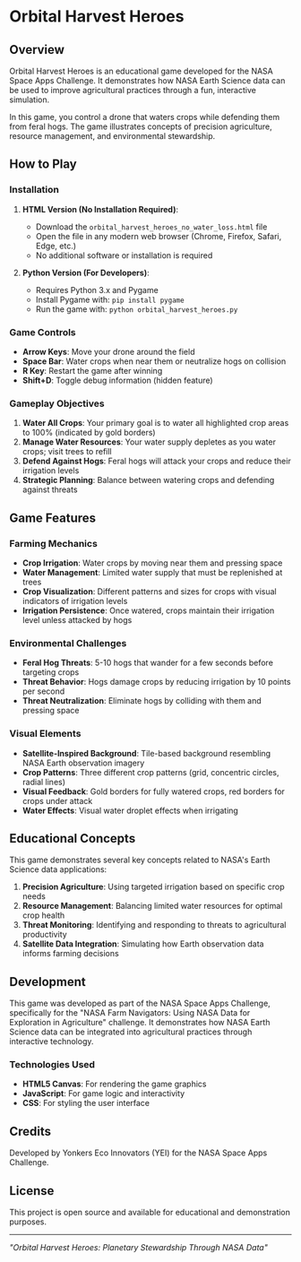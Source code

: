 # Orbital Harvest Heroes

## Overview

Orbital Harvest Heroes is an educational game developed for the NASA Space Apps Challenge. It demonstrates how NASA Earth Science data can be used to improve agricultural practices through a fun, interactive simulation.

In this game, you control a drone that waters crops while defending them from feral hogs. The game illustrates concepts of precision agriculture, resource management, and environmental stewardship.

## How to Play

### Installation

1. **HTML Version (No Installation Required)**:
   - Download the `orbital_harvest_heroes_no_water_loss.html` file
   - Open the file in any modern web browser (Chrome, Firefox, Safari, Edge, etc.)
   - No additional software or installation is required

2. **Python Version (For Developers)**:
   - Requires Python 3.x and Pygame
   - Install Pygame with: `pip install pygame`
   - Run the game with: `python orbital_harvest_heroes.py`

### Game Controls

- **Arrow Keys**: Move your drone around the field
- **Space Bar**: Water crops when near them or neutralize hogs on collision
- **R Key**: Restart the game after winning
- **Shift+D**: Toggle debug information (hidden feature)

### Gameplay Objectives

1. **Water All Crops**: Your primary goal is to water all highlighted crop areas to 100% (indicated by gold borders)
2. **Manage Water Resources**: Your water supply depletes as you water crops; visit trees to refill
3. **Defend Against Hogs**: Feral hogs will attack your crops and reduce their irrigation levels
4. **Strategic Planning**: Balance between watering crops and defending against threats

## Game Features

### Farming Mechanics

- **Crop Irrigation**: Water crops by moving near them and pressing space
- **Water Management**: Limited water supply that must be replenished at trees
- **Crop Visualization**: Different patterns and sizes for crops with visual indicators of irrigation levels
- **Irrigation Persistence**: Once watered, crops maintain their irrigation level unless attacked by hogs

### Environmental Challenges

- **Feral Hog Threats**: 5-10 hogs that wander for a few seconds before targeting crops
- **Threat Behavior**: Hogs damage crops by reducing irrigation by 10 points per second
- **Threat Neutralization**: Eliminate hogs by colliding with them and pressing space

### Visual Elements

- **Satellite-Inspired Background**: Tile-based background resembling NASA Earth observation imagery
- **Crop Patterns**: Three different crop patterns (grid, concentric circles, radial lines)
- **Visual Feedback**: Gold borders for fully watered crops, red borders for crops under attack
- **Water Effects**: Visual water droplet effects when irrigating

## Educational Concepts

This game demonstrates several key concepts related to NASA's Earth Science data applications:

1. **Precision Agriculture**: Using targeted irrigation based on specific crop needs
2. **Resource Management**: Balancing limited water resources for optimal crop health
3. **Threat Monitoring**: Identifying and responding to threats to agricultural productivity
4. **Satellite Data Integration**: Simulating how Earth observation data informs farming decisions

## Development

This game was developed as part of the NASA Space Apps Challenge, specifically for the "NASA Farm Navigators: Using NASA Data for Exploration in Agriculture" challenge. It demonstrates how NASA Earth Science data can be integrated into agricultural practices through interactive technology.

### Technologies Used

- **HTML5 Canvas**: For rendering the game graphics
- **JavaScript**: For game logic and interactivity
- **CSS**: For styling the user interface

## Credits

Developed by Yonkers Eco Innovators (YEI) for the NASA Space Apps Challenge.

## License

This project is open source and available for educational and demonstration purposes.

---

*"Orbital Harvest Heroes: Planetary Stewardship Through NASA Data"*
